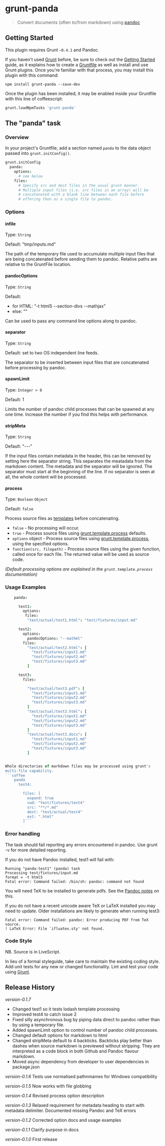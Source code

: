 # grunt-panda

> Convert documents (often to/from markdown) using [pandoc](http://johnmacfarlane.net/pandoc/)

## Getting Started
This plugin requires Grunt `~0.4.1` and Pandoc.

If you haven't used [Grunt](http://gruntjs.com/) before, be sure to check out the [Getting Started](http://gruntjs.com/getting-started) guide, as it explains how to create a [Gruntfile](http://gruntjs.com/sample-gruntfile) as well as install and use Grunt plugins. Once you're familiar with that process, you may install this plugin with this command:

```shell
npm install grunt-panda --save-dev
```

Once the plugin has been installed, it may be enabled inside your Gruntfile with this line of coffeescript:

```coffee
grunt.loadNpmTasks 'grunt-panda'
```

## The "panda" task

### Overview
In your project's Gruntfile, add a section named `panda` to the data object passed into `grunt.initConfig()`.

```coffee
grunt.initConfig
  panda: 
    options:
      # see below
    files:
      # Specify src and dest files in the usual grunt manner.
      # Multiple input files (i.e. src files in an array) will be
      # concatenated with a blank line between each file before
      # offering then as a single file to pandoc.

```

### Options

#### infile
Type: `String`

Default: "tmp/inputs.md"

The path of the temporary file used to accumulate multiple input files
that are being concatenated before sending them to pandoc. Relative paths
are relative to the GruntFile location.

#### pandocOptions
Type: `String`

Default: 

- for HTML: "-t html5 --section-divs --mathjax"
- else: ""

Can be used to pass any command line options along to pandoc.

#### separator 
Type: `String`

Default: set to two OS independent line feeds.

The separator to be inserted between input files that are concatenated before 
processing by pandoc.

#### spawnLimit
Type: `Integer > 0`

Default: 1

Limits the number of pandoc child processes that can be spawned at any one time. Increase the number
if you find this helps with performance.

#### stripMeta
Type: `String`

Default: "---"

  If the input files contain metadata in the header, 
  this can be removed by setting here the separator string. 
  This separates the meatadata from the markdown content. 
  The metadata and the separator will be ignored. 
  The separator must start at the beginning of the line. 
  If no separator is seen at all, the whole content will be processed.

#### process
Type: `Boolean` `Object`

Default: `false`

Process source files as [templates][] before concatenating.

* `false` - No processing will occur.
* `true` - Process source files using [grunt.template.process][] defaults.
* `options` object - Process source files using [grunt.template.process][], using the specified options.
* `function(src, filepath)` - Process source files using the given function, called once for each file. The returned value will be used as source code.

_(Default processing options are explained in the `grunt.template.process` documentation)_

  [templates]: https://github.com/gruntjs/grunt/wiki/grunt.template
  [grunt.template.process]: https://github.com/gruntjs/grunt/wiki/grunt.template#wiki-grunt-template-process


### Usage Examples
```coffee
    panda:

      test1:
        options:
         files:
          "test/actual/test1.html": "test/fixtures/input.md"

      test2:
        options:
          pandocOptions: "--mathml"
        files:
          "test/actual/test2.html": [
            "test/fixtures/input1.md"
            "test/fixtures/input2.md"
            "test/fixtures/input3.md"
          ]

      test3:
        files:

          "test/actual/test3.pdf": [
            "test/fixtures/input1.md"
            "test/fixtures/input2.md"
            "test/fixtures/input3.md"
          ]
          "test/actual/test3.html": [
            "test/fixtures/input1.md"
            "test/fixtures/input2.md"
            "test/fixtures/input3.md"
          ]
          "test/actual/test3.docx": [
            "test/fixtures/input1.md"
            "test/fixtures/input2.md"
            "test/fixtures/input3.md"
          ]


Whole directories of markdown files may be processed using grunt's
multi-file capability.
```coffee
    panda
      test4:

        files: [
          expand: true
          cwd: "test/fixtures/test4"
          src: "**/*.md"
          dest: "test/actual/test4"
          ext: ".html"
        ]```

```

### Error handling

The task should fail reporting any errors encountered in pandoc.
Use grunt -v for more detailed reporting.

If you do not have Pandoc installed, test1 will fail with:

```
Running "panda:test1" (panda) task
Processing test/fixtures/input.md
format = -t html5
Fatal error: Command failed: /bin/sh: pandoc: command not found
```

You will need TeX to be installed to generate pdfs. See the [Pandoc notes](http://johnmacfarlane.net/pandoc/README.html#creating-a-pdf) on this.

If you do not have a recent unicode aware TeX or LaTeX installed you may need to update. Older installations are likely to generate when running test3:

```
Fatal error: Command failed: pandoc: Error producing PDF from TeX source.
! LaTeX Error: File `ifluatex.sty' not found.
```

### Code Style

NB. Source is in LiveScript.

In lieu of a formal styleguide, take care to maintain the existing coding style. Add unit tests for any new or changed functionality. Lint and test your code using [Grunt](http://gruntjs.com/).

## Release History
_version-0.1.7_ 
* Changed test1 so it tests lodash template processing 
* Improved test4 to catch issue 2
* Fixed silly asynchronous bug by piping data direct to pandoc rather than by using
a temporary file.
* Added spawnLimit option to control number of pandoc child processes.
* Changed default options for markdown to html
* Changed stripMeta default to 4 backticks. Backticks play better than dashes when source markdown is previewed without stripping. They are interpreted as a code block in both Github and Pandoc flavour markdown.
* Moved async dependency from developer to user dependencies in package.json

_version-0.1.6_  Tests use normalised pathnmames for Windows compatibility

_version-0.1.5_  Now works with file globbing

_version-0.1.4_  Revised process option description

_version-0.1.3_  Relaxed requirement for metadata heading to start with metadata delimiter.
                 Documented missing Pandoc and TeX errors

_version-0.1.2_  Corrected option docs and usage examples

_version-0.1.1_  Clarify purpose in docs

_version-0.1.0_  First release
